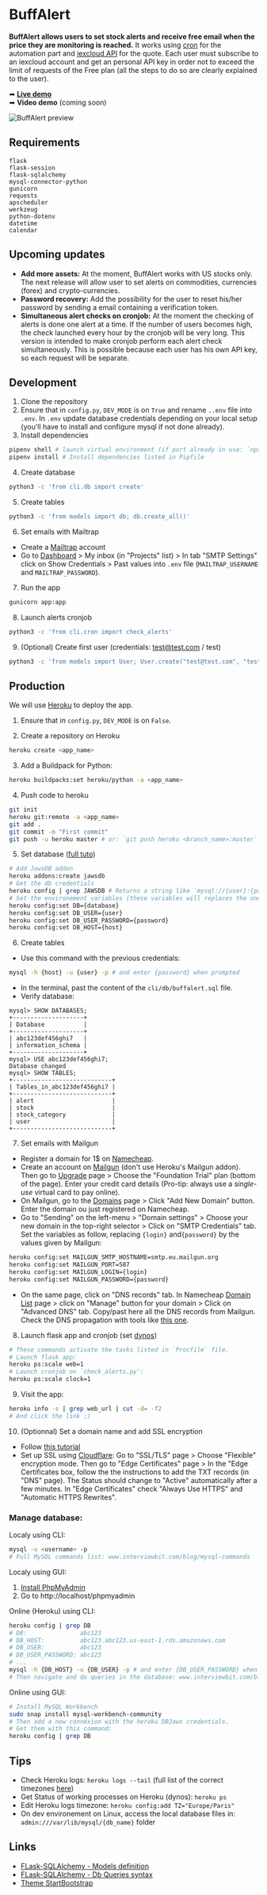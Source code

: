 # BuffAlert

**BuffAlert allows users to set stock alerts and receive free email when the price they are monitoring is reached.** 
It works using [cron](https://edouardproust.dev/blog/python-deploy-a-cron-job-on-heroku_8) for the automation part and [iexcloud API](https://iexcloud.io/docs/) for the quote. 
Each user must subscribe to an iexcloud account and get an personal API key in order not to exceed the limit of requests of the Free plan (all the steps to do so are clearly explained to the user).

➡ **[Live demo](https://buffalert.xyz)**<br/>
➡ **Video demo** (coming soon)

![BuffAlert preview](static/img/screenshot.png)

## Requirements

```
flask
flask-session
flask-sqlalchemy
mysql-connector-python
gunicorn
requests
apscheduler
werkzeug
python-dotenv
datetime
calendar
```

## Upcoming updates

- **Add more assets:** At the moment, BuffAlert works with US stocks only. The next release will allow user to set alerts on commodities, currencies (forex) and crypto-currencies.
- **Password recovery:** Add the possibility for the user to reset his/her password by sending a email containing a verification token.
- **Simultaneous alert checks on cronjob:** At the moment the checking of alerts is done one alert at a time. If the number of users becomes high, the check launched every hour by the cronjob will be very long. This version is intended to make cronjob perform each alert check simultaneously. This is possible because each user has his own API key, so each request will be separate.

## Development

1. Clone the repository
2. Ensure that in `config.py`, `DEV_MODE` is on `True` and rename `..env` file into `.env`. In `.env` update database credentials depending on your local setup (you'll have to install and configure mysql if not done already).
3. Install dependencies
```bash
pipenv shell # launch virtual environment (if port already in use: `npx kill-port <port>`)
pipenv install # Install dependencies listed in Pipfile
```
4. Create database
```bash
python3 -c 'from cli.db import create'
```
5. Create tables
```bash
python3 -c 'from models import db; db.create_all()'
```

6. Set emails with Mailtrap
- Create a [Mailtrap](https://mailtrap.io/register/signup) account
- Go to [Dashboard](https://mailtrap.io/inboxes) > My inbox (in "Projects" list) > In tab "SMTP Settings" click on Show Credentials > Past values into `.env` file (`MAILTRAP_USERNAME` and `MAILTRAP_PASSWORD`).

7. Run the app
```bash
gunicorn app:app
```
8. Launch alerts cronjob
```bash
python3 -c 'from cli.cron import check_alerts'
```

9. (Optional) Create first user (credentials: test@test.com / test)
```bash
python3 -c 'from models import User; User.create("test@test.com", "test")'
```

## Production

We will use [Heroku](https://www.heroku.com/) to deploy the app.

1. Ensure that in `config.py`, `DEV_MODE` is on `False`.

2. Create a repository on Heroku
```bash
heroku create <app_name>
```
3. Add a Buildpack for Python:
```bash
heroku buildpacks:set heroku/python -a <app_name>
```

4. Push code to heroku
```bash
git init
heroku git:remote -a <app_name>
git add .
git commit -m "First commit"
git push -u heroku master # or: `git push heroku <branch_name>:master`
```

5. Set database ([full tuto](https://roytuts.com/how-to-deploy-python-flask-mysql-based-application-in-heroku-cloud/))
```bash
# Add JawsDB addon
heroku addons:create jawsdb
# Get the db credentials 
heroku config | grep JAWSDB # Returns a string like `mysql://{user}:{password}@{host}:{port}/{database}
# Set the environement variables (these variables will replaces the ones in the .env file):
heroku config:set DB={database}
heroku config:set DB_USER={user}
heroku config:set DB_USER_PASSWORD={password}
heroku config:set DB_HOST={host}
```

6. Create tables
- Use this command with the previous credentials:
```bash
mysql -h {host} -u {user} -p # and enter {password} when prompted
```
- In the terminal, past the content of the `cli/db/buffalert.sql` file.
- Verify database:
```
mysql> SHOW DATABASES;
+--------------------+
| Database           |
+--------------------+
| abc123def456ghi7   |
| information_schema |
+--------------------+
mysql> USE abc123def456ghi7;
Database changed
mysql> SHOW TABLES;
+----------------------------+
| Tables_in_abc123def456ghi7 |
+----------------------------+
| alert                      |
| stock                      |
| stock_category             |
| user                       |
+----------------------------+
```

7. Set emails with Mailgun
- Register a domain for 1$ on [Namecheap](https://www.namecheap.com/domains/).
- Create an account on [Mailgun](https://login.mailgun.com/login/) (don't use Heroku's Mailgun addon). Then go to [Upgrade](https://app.mailgun.com/app/account/mailgun/upgrade) page > Choose the "Foundation Trial" plan (bottom of the page). Enter your credit card details (Pro-tip: always use a *single-use* virtual card to pay online).
- On Mailgun, go to the [Domains](https://app.mailgun.com/app/sending/domains) page > Click "Add New Domain" button. Enter the domain ou just registered on Namecheap.
- Go to "Sending" on the left-menu > "Domain settings" > Choose your new domain in the top-right selector > Click on "SMTP Credentials" tab. Set the variables as follow, replacing `{login}` and`{password}` by the values given by Mailgun:
```bash
heroku config:set MAILGUN_SMTP_HOSTNAME=smtp.eu.mailgun.org
heroku config:set MAILGUN_PORT=587
heroku config:set MAILGUN_LOGIN={login}
heroku config:set MAILGUN_PASSWORD={password}
```
- On the same page, click on "DNS records" tab. In Namecheap [Domain List](https://ap.www.namecheap.com/domains/list/) page > click on "Manage" button for your domain > Click on "Advanced DNS" tab. Copy/past here all the DNS records from Mailgun. Check the DNS propagation with tools like [this one](https://dnschecker.org/).

8. Launch flask app and cronjob (set [dynos](https://devcenter.heroku.com/articles/heroku-cli-commands#heroku-ps-type-type))
```bash
# These commands activate the tasks listed in `Procfile` file.
# Launch flask app:
heroku ps:scale web=1
# Launch cronjob on `check_alerts.py':
heroku ps:scale clock=1
```

9. Visit the app: 
```bash
heroku info -s | grep web_url | cut -d= -f2 
# And click the link ;)
```

10. (Optionnal) Set a domain name and add SSL encryption 
- Follow [this tutorial](https://devcenter.heroku.com/articles/custom-domains)
- Set up SSL using [Cloudflare](https://dash.cloudflare.com/login/): Go to "SSL/TLS" page > Choose "Flexible" encryption mode. Then go to "Edge Certificates" page > In the "Edge Certificates box, follow the the instructions to add the TXT records (in "DNS" page). The Status should change to "Active" automatically after a few minutes. In "Edge Certificates" check "Always Use HTTPS" and "Automatic HTTPS Rewrites".


### Manage database: 

Localy using CLI:
```bash
mysql -u <username> -p
# Full MySQL commands list: www.interviewbit.com/blog/mysql-commands
```

Localy using GUI:
1. [Install PhpMyAdmin](https://www.linuxshelltips.com/install-phpmyadmin-in-linux/)
2. Go to http://localhost/phpmyadmin

Online (Heroku) using CLI:
```bash
heroku config | grep DB
# DB:               abc123
# DB_HOST:          abc123.abc123.us-east-1.rds.amazonaws.com
# DB_USER:          abc123
# DB_USER_PASSWORD: abc123
# ...
mysql -h {DB_HOST} -u {DB_USER} -p # and enter {DB_USER_PASSWORD} when prompted
# Then navigate and do queries in the database: www.interviewbit.com/blog/mysql-commands
```

Online using GUI:
```bash
# Install MySQL Workbench
sudo snap install mysql-workbench-community
# Then add a new connexion with the heroku DBJaws credentials.
# Get them with this command:
heroku config | grep DB
```

## Tips

- Check Heroku logs: `heroku logs --tail` (full list of the correct timezones [here](https://en.wikipedia.org/wiki/List_of_tz_database_time_zones))
- Get Status of working processes on Heroku (dynos): `heroku ps`
- Edit Heroku logs timezone: `heroku config:add TZ="Europe/Paris"`
- On dev environement on Linux, access the local database files in: `admin:///var/lib/mysql/{db_name}` folder

## Links
- [FLask-SQLAlchemy - Models definition](https://flask-sqlalchemy.palletsprojects.com/en/2.x/quickstart/)
- [FLask-SQLAlchemy - Db Queries syntax](https://flask-sqlalchemy.palletsprojects.com/en/2.x/queries)
- [Theme StartBootstrap](https://startbootstrap.github.io/startbootstrap-new-age/)
